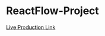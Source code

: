 # ReactFlow-Project
[Live Production Link](https://react-flow-project-35cys8mnc-abhinavs-projects-991c3796.vercel.app/)
